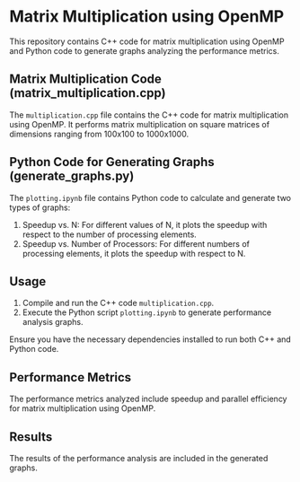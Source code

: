 # Matrix Multiplication using OpenMP

This repository contains C++ code for matrix multiplication using OpenMP and Python code to generate graphs analyzing the performance metrics.

## Matrix Multiplication Code (matrix_multiplication.cpp)

The `multiplication.cpp` file contains the C++ code for matrix multiplication using OpenMP. It performs matrix multiplication on square matrices of dimensions ranging from 100x100 to 1000x1000.

## Python Code for Generating Graphs (generate_graphs.py)

The `plotting.ipynb` file contains Python code to calculate and generate two types of graphs:
1. Speedup vs. N: For different values of N, it plots the speedup with respect to the number of processing elements.
2. Speedup vs. Number of Processors: For different numbers of processing elements, it plots the speedup with respect to N.

## Usage

1. Compile and run the C++ code `multiplication.cpp`.
2. Execute the Python script `plotting.ipynb` to generate performance analysis graphs.

Ensure you have the necessary dependencies installed to run both C++ and Python code.

## Performance Metrics

The performance metrics analyzed include speedup and parallel efficiency for matrix multiplication using OpenMP.

## Results

The results of the performance analysis are included in the generated graphs.

